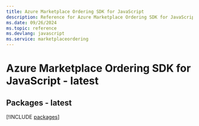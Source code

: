 ```yaml
---
title: Azure Marketplace Ordering SDK for JavaScript
description: Reference for Azure Marketplace Ordering SDK for JavaScript
ms.date: 09/26/2024
ms.topic: reference
ms.devlang: javascript
ms.service: marketplaceordering
---
```

# Azure Marketplace Ordering SDK for JavaScript - latest
## Packages - latest
[!INCLUDE [packages](marketplace-ordering-index.md)]